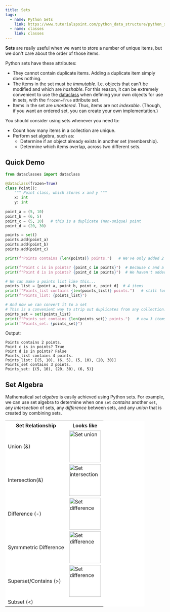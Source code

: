 ```yaml
---
title: Sets
tags: 
  - name: Python Sets
    link: https://www.tutorialspoint.com/python_data_structure/python_sets.htm
  - name: classes
    link: classes
---
```

**Sets** are really useful when we want to store a number of unique items, but we don't care about the order of those items.

Python sets have these attributes:

- They cannot contain duplicate items.  Adding a duplicate item simply does nothing.
- The items in the set must be _immutable_. I.e. objects that can't be modified and which are _hashable_. For this reason, it can be extremely convenient to use the [dataclass](classes#dataclass) when defining your own objects for use in sets, with the `frozen=True` attribute set.
- Items in the set are _unordered_. Thus, items are not _indexable_.  (Though, if you want an ordered set, you can create your own implementation.)

You should consider using sets whenever you need to:

- Count how many items in a collection are unique.
- Perform set algebra, such as:
  - Determine if an object already exists in another set (membership).
  - Determine which items overlap, across two different sets.

## Quick Demo

```python
from dataclasses import dataclass

@dataclass(frozen=True)
class Point():
    """ Point class, which stores x and y """
    x: int
    y: int
    
point_a = (5, 10)
point_b = (6, 5)
point_c = (5, 10)   # this is a duplicate (non-unique) point
point_d = (20, 30)

points = set()
points.add(point_a)
points.add(point_b)
points.add(point_c)

print(f"Points contains {len(points)} points.")   # We've only added 2 unique points

print(f"Point c is in points? {point_c in points}")  # Because c and a are actually the same
print(f"Point d is in points? {point_d in points}")  # We haven't added this

# We can make a points list like this...
points_list = [point_a, point_b, point_c, point_d]  # 4 items
print(f"Points_list contains {len(points_list)} points.")   # still four items
print(f"Points_list: {points_list}")

# And now we can convert it to a set
# This is a convenient way to strip out duplicates from any collection!
points_set = set(points_list)
print(f"Points_set contains {len(points_set)} points.")   # now 3 items
print(f"Points_set: {points_set}")
```

Output:

```text
Points contains 2 points.
Point c is in points? True
Point d is in points? False
Points_list contains 4 points.
Points_list: [(5, 10), (6, 5), (5, 10), (20, 30)]
Points_set contains 3 points.
Points_set: {(5, 10), (20, 30), (6, 5)}
```

## Set Algebra

Mathematical _set algebra_ is easily achieved using Python sets. For example, we can use set algebra to determine when one `set` _contains_ another `set`, any _intersection_ of sets, any _difference_ between sets, and any _union_ that is created by combining sets.

<table class="dazbo-table" style="background: white; width: 440px">
    <tr>
      <th>Set Relationship</th>
      <th>Looks like</th>
    </tr>
    <tr><td>Union (&)</td><td><img src="{{'/assets/images/set_union.png' | relative_url }}" alt="Set union" style="width:100px;"/></td></tr>
    <tr><td>Intersection(&)</td><td><img src="{{'/assets/images/set_intersection.png' | relative_url }}" alt="Set intersection" style="width:100px;"/></td></tr>
    <tr><td>Difference (-)</td><td><img src="{{'/assets/images/set_difference.png' | relative_url }}" alt="Set difference" style="width:100px;"/></td></tr>
    <tr><td>Symmmetric Difference</td><td><img src="{{'/assets/images/symmetric_diff.png' | relative_url }}" alt="Set difference" style="width:100px;"/></td></tr>
    <tr><td>Superset/Contains (>)</td><td><img src="{{'/assets/images/set_superset.png' | relative_url }}" alt="Set difference" style="width:100px;"/></td></tr> 
    <tr><td>Subset (<)</td><td></td></tr>    
</table>
